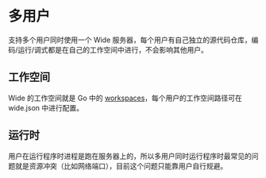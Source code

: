 # 多用户

支持多个用户同时使用一个 Wide 服务器，每个用户有自己独立的源代码仓库，编码/运行/调式都是在自己的工作空间中进行，不会影响其他用户。


## 工作空间
Wide 的工作空间就是 Go 中的 [workspaces](https://golang.org/doc/code.html#Workspaces)，每个用户的工作空间路径可在 wide.json 中进行配置。

## 运行时
用户在运行程序时进程是跑在服务器上的，所以多用户同时运行程序时最常见的问题就是资源冲突（比如网络端口），目前这个问题只能靠用户自行规避。

